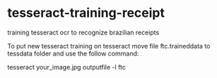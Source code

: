 # tesseract-training-receipt
training tesseract ocr to recognize brazilian receipts

To put new tesseract training on tesseract move file ftc.traineddata to tessdata folder and use the follow command:

tesseract your_image.jpg outputfile -l ftc